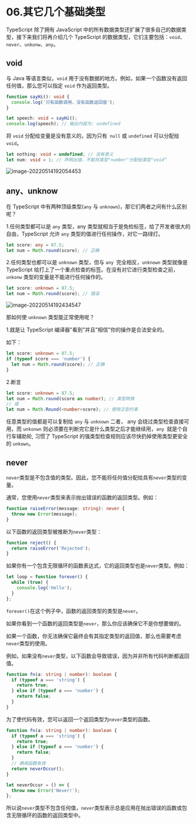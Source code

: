 # 06.其它几个基础类型

TypeScript 除了拥有 JavaScript 中的所有数据类型还扩展了很多自己的数据类型，接下来我们将再介绍几个 TypeScript 的数据类型，它们主要包括：`void`、`never`、`unkonw`、`any`。

## void

与 Java 等语言类似，`void` 用于没有数据的地方。例如，如果一个函数没有返回任何值，那么您可以指定 `void` 作为返回类型。

```typescript
function sayHi(): void {
  console.log('只有函数调用，没有函数返回值');
}

let speech: void = sayHi();
console.log(speech); // 输出内容为: undefined
```

将 `void` 分配给变量是没有意义的，因为只有` null` 或 `undefined` 可以分配给 `void`。

```typescript
let nothing: void = undefined; // 没有意义
let num: void = 1; // 声明出错，不能将类型"number"分配给类型"void“
```

![image-20220514192054453](http://qn.chinavanes.com/qiniu_picGo/image-20220514192054453.png)

## any、unknow

在 TypeScript 中有两种顶级类型(`any` 与 `unknown`)，那它们两者之间有什么区别呢？

1.任何类型都可以是 `any` 类型，any 类型就相当于是免检标签，给了开发者很大的自由，TypeScript 允许 `any` 类型的值进行任何操作，对它一路绿灯。

```typescript
let score: any = 87.5;
let num = Math.round(score); // 正确
```

2.任何类型也都可以是 `unknown` 类型，但与 `any `完全相反，`unknown` 类型就像是 TypeScript 给打上了一个重点检查的标签。在没有对它进行类型检查之前，`unkonw` 类型的变量是不能进行任何操作的。

```typescript
let score: unknown = 87.5;
let num = Math.round(score); // 错误
```

![image-20220514192434547](http://qn.chinavanes.com/qiniu_picGo/image-20220514192434547.png)

那如何使 `unknown` 类型能正常使用呢？

1.就是让 TypeScript 编译器"看到"并且"相信"你的操作是合法安全的。

如下：

```typescript
let score: unknown = 87.5;
if (typeof score === 'number') {
  let num = Math.round(score); // 正确
}
```

2.断言

```typescript
let score: unknown = 87.5;
let num = Math.round(score as number); // 类型转换
// 或
let num = Math.Round(<number>score); // 使用泛型约束
```

任意类型的值都是可以复制给 `any` 与 `unknown` 二者， any 会绕过类型检查直接可用，而 `unkonwn` 则必须要在判断完它是什么类型之后才能继续用，`any `就是个自行车辅助轮, 习惯了 TypeScript 的强类型检查规则应该尽快扔掉使用类型更安全的 `unkown`。

## never

`never`类型是不包含值的类型。因此，您不能将任何值分配给具有`never`类型的变量。

通常，您使用`never`类型来表示抛出错误的函数的返回类型。例如：

```typescript
function raiseError(message: string): never {
  throw new Error(message);
}
```

以下函数的返回类型被推断为`never`类型：

```typescript
function reject() {
  return raiseError('Rejected');
}
```

如果你有一个包含无限循环的函数表达式，它的返回类型也是`never`类型。例如：

```typescript
let loop = function forever() {
  while (true) {
    console.log('Hello');
  }
};
```

`forever()`在这个例子中，函数的返回类型的类型是`never`。

如果你看到一个函数的返回类型是`never`，那么你应该确保它不是你想要做的。

如果一个函数，你无法确保它最终会有其指定类型的返回值，那么也需要考虑`never`类型的使用。

例如，如果没有`never`类型，以下函数会导致错误，因为并非所有代码判断都返回值。

```typescript
function fn(a: string | number): boolean {
  if (typeof a === 'string') {
    return true;
  } else if (typeof a === 'number') {
    return false;
  }
}
```

为了使代码有效，您可以返回一个返回类型为`never`类型的函数。

```typescript
function fn(a: string | number): boolean {
  if (typeof a === 'string') {
    return true;
  } else if (typeof a === 'number') {
    return false;
  }
  // 确保函数有效
  return neverOccur();
}

let neverOccur = () => {
  throw new Error('Never!');
};
```

所以说`never`类型不包含任何值，`never`类型表示总是应用在抛出错误的函数或包含无限循环的函数的返回类型中。
